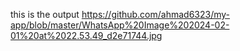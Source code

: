 this is the output
https://github.com/ahmad6323/my-app/blob/master/WhatsApp%20Image%202024-02-01%20at%2022.53.49_d2e71744.jpg
